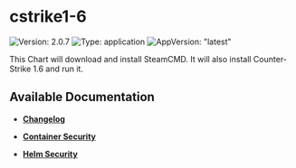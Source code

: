 # cstrike1-6

![Version: 2.0.7](https://img.shields.io/badge/Version-2.0.7-informational?style=flat-square) ![Type: application](https://img.shields.io/badge/Type-application-informational?style=flat-square) ![AppVersion: "latest"](https://img.shields.io/badge/AppVersion-"latest"-informational?style=flat-square)

This Chart will download and install SteamCMD. It will also install Counter-Strike 1.6 and run it.

## Available Documentation

- [**Changelog**](CHANGELOG)

- [**Container Security**](container-security)

- [**Helm Security**](helm-security)

